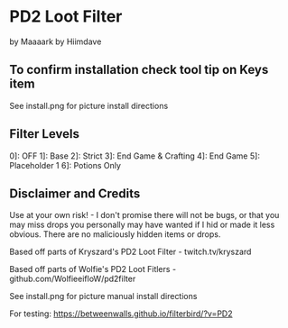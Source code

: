 # PD2 Loot Filter
by Maaaark
by Hiimdave

## To confirm installation check tool tip on Keys item

See install.png for picture install directions


## Filter Levels

0]: OFF
1]: Base
2]: Strict
3]: End Game & Crafting
4]: End Game
5]: Placeholder 1
6]: Potions Only

## Disclaimer and Credits

Use at your own risk! - I don't promise there will not be bugs, or that you may miss drops you personally may have wanted if I hid or made it less obvious.
There are no maliciously hidden items or drops.

Based off parts of Kryszard's PD2 Loot Filter - twitch.tv/kryszard

Based off parts of Wolfie's PD2 Loot Fitlers - github.com/WolfieeifloW/pd2filter

See install.png for picture manual install directions

For testing: https://betweenwalls.github.io/filterbird/?v=PD2
